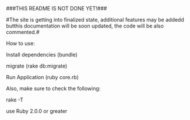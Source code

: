 ###THIS README IS NOT DONE YET!###

#The site is getting into finalized state, additional features may be addedd butthis documentation will be soon updated, the code will be also commented.#

How to use:

Install dependencies (bundle)

migrate (rake db:migrate)

Run Application (ruby core.rb)

Also, make sure to check the following:

rake -T

use Ruby 2.0.0 or greater

